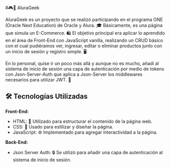 #🎮🌟 AluraGeek

AluraGeek es un proyecto que se realizó participando en el programa ONE (Oracle Next Education) de Oracle y Alura. 🎓 Básicamente, es una página que simula un E-Commerce. 🛍️ El objetivo principal era aplicar lo aprendido en el área de Front-End con JavaScript vanilla, realizando un CRUD básico con el cual pudiéramos ver, ingresar, editar o eliminar productos junto con un inicio de sesión y registro simple. 🖥️

En lo personal, quise ir un poco más allá y aunque no es mucho, añadí al sistema de inicio de sesión una capa de autenticación por medio de tokens con Json-Server-Auth que aplica a Json-Server los middlewares necesarios para utilizar JWT. 🔐

## 🛠️ Tecnologías Utilizadas

**Front-End:**
 - HTML: 📝 Utilizado para estructurar el contenido de la página web.
 - CSS: 🎨 Usado para estilizar y diseñar la página.
 - JavaScript: ⚙️ Implementado para agregar interactividad a la página.

**Back-End:**
 - Json Server Auth: 🔒 Se utilizó para añadir una capa de autenticación al sistema de inicio de sesión.
